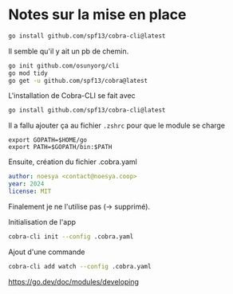 # Notes sur la mise en place

```bash
go install github.com/spf13/cobra-cli@latest
```
Il semble qu'il y ait un pb de chemin.

```bash
go init github.com/osunyorg/cli
go mod tidy
go get -u github.com/spf13/cobra@latest
```

L'installation de Cobra-CLI se fait avec 
```bash
go install github.com/spf13/cobra-cli@latest
```

Il a fallu ajouter ça au fichier `.zshrc` pour que le module se charge
```
export GOPATH=$HOME/go
export PATH=$GOPATH/bin:$PATH
```

Ensuite, création du fichier .cobra.yaml
```yaml
author: noesya <contact@noesya.coop>
year: 2024
license: MIT
```
Finalement je ne l'utilise pas (-> supprimé).

Initialisation de l'app
```bash
cobra-cli init --config .cobra.yaml
```

Ajout d'une commande
```bash
cobra-cli add watch --config .cobra.yaml
```

https://go.dev/doc/modules/developing